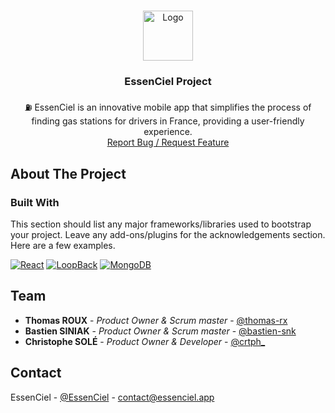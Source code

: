 <!-- Improved compatibility of back to top link: See: https://github.com/othneildrew/Best-README-Template/pull/73 -->
<a name="readme-top"></a>
<!--
*** Thanks for checking out the Best-README-Template. If you have a suggestion
*** that would make this better, please fork the repo and create a pull request
*** or simply open an issue with the tag "enhancement".
*** Don't forget to give the project a star!
*** Thanks again! Now go create something AMAZING! :D
-->



<!-- PROJECT SHIELDS -->
<!--
*** I'm using markdown "reference style" links for readability.
*** Reference links are enclosed in brackets [ ] instead of parentheses ( ).
*** See the bottom of this document for the declaration of the reference variables
*** for contributors-url, forks-url, etc. This is an optional, concise syntax you may use.
*** https://www.markdownguide.org/basic-syntax/#reference-style-links
-->

<!-- PROJECT LOGO -->
<br />
<div align="center">
  <a href="https://github.com/EssenCiel/essenciel-readme-base">
    <img src="https://avatars.githubusercontent.com/u/128941531?s=200&v=4" alt="Logo" width="80" height="80">
  </a>

<h3 align="center">EssenCiel Project</h3>

  <p align="center">
    ⛽️ EssenCiel is an innovative mobile app that simplifies the process of finding gas stations for drivers in France, providing a user-friendly experience.
    <br />
    <a href="https://github.com/EssenCiel/.github/issues">Report Bug / Request Feature</a>
  </p>
</div>


<!-- ABOUT THE PROJECT -->

## About The Project

<!-- [![Product Name Screen Shot][product-screenshot]](https://essenciel.app) -->

### Built With

This section should list any major frameworks/libraries used to bootstrap your project. Leave any add-ons/plugins for
the acknowledgements section. Here are a few examples.

[![React][React-Native]][React-Native-url]
[![LoopBack][LoopBack]][LoopBack-url]
[![MongoDB][MongoDB]][MongoDB-url]

<!-- CONTACT -->

## Team

- **Thomas ROUX** - *Product Owner & Scrum master* - [@thomas-rx](https://thomasroux.me/)
- **Bastien SINIAK** - *Product Owner & Scrum master* - [@bastien-snk](https://github.com/bastien-snk)
- **Christophe SOLÉ** - *Product Owner & Developer* - [@crtph_](https://github.com/crtph)


## Contact

EssenCiel - [@EssenCiel](https://twitter.com/EssenCiel) - contact@essenciel.app


<!-- ACKNOWLEDGMENTS -->
<!-- MARKDOWN LINKS & IMAGES -->
<!-- https://www.markdownguide.org/basic-syntax/#reference-style-links -->

[product-screenshot]: images/screenshot.png

[React-Native]: https://img.shields.io/badge/React_Native-20232A?style=for-the-badge&logo=react&logoColor=61DAFB

[React-Native-url]: https://reactnative.dev/

[LoopBack]: https://img.shields.io/badge/LoopBack-007ACC?style=for-the-badge&logo=loopback&logoColor=white

[LoopBack-url]: https://loopback.io/

[MongoDB]: https://img.shields.io/badge/MongoDB-4EA94B?style=for-the-badge&logo=mongodb&logoColor=white

[MongoDB-url]: https://www.mongodb.com/
